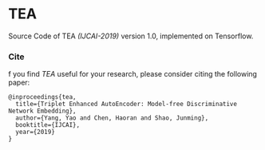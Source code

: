 # TEA
Source Code of TEA *(IJCAI-2019)* version 1.0, implemented on Tensorflow.

### Cite

f you find *TEA* useful for your research, please consider citing the following paper:

```
@inproceedings{tea,
  title={Triplet Enhanced AutoEncoder: Model-free Discriminative Network Embedding},
  author={Yang, Yao and Chen, Haoran and Shao, Junming},
  booktitle={IJCAI},
  year={2019}
}
```

